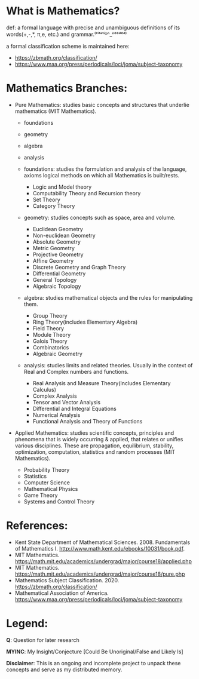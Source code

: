 # What is Mathematics?

def: a formal language with precise and unambiguous definitions of its words(+,-,\*, π,e, etc.) and grammar.⁽ᶜⁱᵗᵃᵗⁱᴼⁿ_ⁿᵉᵉᵈᵉᵈ⁾

a formal classification scheme is maintained here: 
* https://zbmath.org/classification/
* https://www.maa.org/press/periodicals/loci/joma/subject-taxonomy

# Mathematics Branches:

* Pure Mathematics: studies basic concepts and structures that underlie mathematics (MIT Mathematics).
    * foundations
    * geometry
    * algebra
    * analysis

    * foundations: studies the formulation and analysis 
                    of the language, 
                    axioms 
                    logical methods
                on which all Mathematics is built/rests.
        * Logic and Model theory
        * Computability Theory and Recursion theory
        * Set Theory
        * Category Theory
        
    * geometry: studies concepts such as space, area and volume.
        * Euclidean Geometry
        * Non-euclidean Geometry
        * Absolute Geometry
        * Metric Geometry
        * Projective Geometry
        * Affine Geometry
        * Discrete Geometry and Graph Theory
        * Differential Geometry
        * General Topology
        * Algebraic Topology

    * algebra: studies mathematical objects and the rules for manipulating them.
        * Group Theory
        * Ring Theory(includes Elementary Algebra)
        * Field Theory
        * Module Theory
        * Galois Theory
        * Combinatorics
        * Algebraic Geometry

    * analysis: studies limits and related theories. Usually in the context of Real and Complex numbers and functions.
        * Real Analysis and Measure Theory(Includes Elementary Calculus)
        * Complex Analysis
        * Tensor and Vector Analysis
        * Differential and Integral Equations
        * Numerical Analysis
        * Functional Analysis and Theory of Functions

* Applied Mathematics: studies scientific concepts, principles and phenomena that is widely occurring & applied, that relates or unifies various disciplines. These are propagation, equilibrium, stability, optimization, computation, statistics and random processes (MIT Mathematics).
    * Probability Theory
    * Statistics
    * Computer Science
    * Mathematical Physics
    * Game Theory
    * Systems and Control Theory

# References:
* Kent State Department of Mathematical Sciences. 2008. Fundamentals of Mathematics I. http://www.math.kent.edu/ebooks/10031/book.pdf.
* MIT Mathematics. https://math.mit.edu/academics/undergrad/major/course18/applied.php
* MIT Mathematics. https://math.mit.edu/academics/undergrad/major/course18/pure.php
* Mathematics Subject Classification. 2020. https://zbmath.org/classification/
* Mathematical Association of America. https://www.maa.org/press/periodicals/loci/joma/subject-taxonomy

# Legend:
**Q**: Question for later research

**MYINC**: My Insight/Conjecture [Could Be Unoriginal/False and Likely Is]

**Disclaimer**: This is an ongoing and incomplete project to unpack these concepts and serve as my distributed memory.
